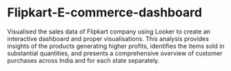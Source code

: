 # Flipkart-E-commerce-dashboard
Visualised the sales data of Flipkart company using Looker to create an interactive dashboard and proper visualisations.
This analysis provides insights of the products generating higher profits, identifies the items sold in substantial quantities, and presents a comprehensive overview of customer purchases across India and for each state separately.
